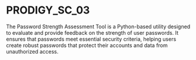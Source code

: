 # PRODIGY_SC_03
The Password Strength Assessment Tool is a Python-based utility designed to evaluate and provide feedback on the strength of user passwords. It ensures that passwords meet essential security criteria, helping users create robust passwords that protect their accounts and data from unauthorized access.
